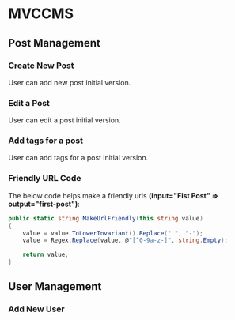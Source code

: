 # MVCCMS
## Post Management
### Create New Post
User can add new post initial version.
### Edit a Post
User can edit a post initial version.
### Add tags for a post
User can add tags for a post initial version.
### Friendly URL Code
The below code helps make a friendly urls **(input="Fist Post" => output="first-post")**:
```C#
public static string MakeUrlFriendly(this string value)
{
	value = value.ToLowerInvariant().Replace(" ", "-");
	value = Regex.Replace(value, @"[^0-9a-z-]", string.Empty);

	return value;
}
```
## User Management
### Add New User

